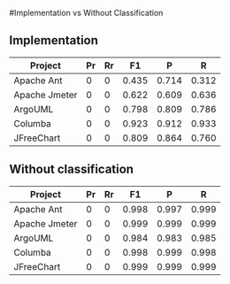 #Implementation vs Without Classification

## Implementation

|Project      |Pr |Rr |  F1 |  P  |  R  |
|-------------|---|---|-----|-----|-----|
|Apache Ant   |0  |0  |0.435|0.714|0.312| 
|Apache Jmeter|0  |0  |0.622|0.609|0.636| 
|ArgoUML      |0  |0  |0.798|0.809|0.786| 
|Columba      |0  |0  |0.923|0.912|0.933|
|JFreeChart   |0  |0  |0.809|0.864|0.760| 

## Without classification

|Project      |Pr |Rr |  F1 |  P  |  R  |
|-------------|---|---|-----|-----|-----|
|Apache Ant   |0  |0  |0.998|0.997|0.999| 
|Apache Jmeter|0  |0  |0.999|0.999|0.999| 
|ArgoUML      |0  |0  |0.984|0.983|0.985| 
|Columba      |0  |0  |0.998|0.999|0.998|
|JFreeChart   |0  |0  |0.999|0.999|0.999| 
         
